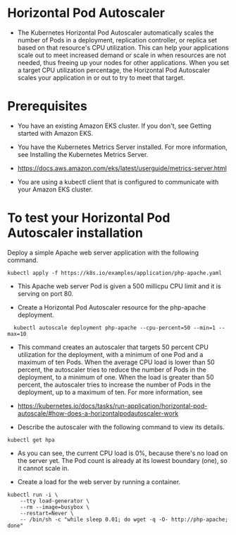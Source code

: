 # Horizontal Pod Autoscaler

- The Kubernetes Horizontal Pod Autoscaler automatically scales the number of Pods in a deployment, replication controller, or replica set based on that resource's CPU utilization. This can help your applications scale out to meet increased demand or scale in when resources are not needed, thus freeing up your nodes for other applications. When you set a target CPU utilization percentage, the Horizontal Pod Autoscaler scales your application in or out to try to meet that target.

# Prerequisites

- You have an existing Amazon EKS cluster. If you don't, see Getting started with Amazon EKS.

- You have the Kubernetes Metrics Server installed. For more information, see Installing the Kubernetes Metrics Server.
- https://docs.aws.amazon.com/eks/latest/userguide/metrics-server.html

- You are using a kubectl client that is configured to communicate with your Amazon EKS cluster.

# To test your Horizontal Pod Autoscaler installation
Deploy a simple Apache web server application with the following command.

```
kubectl apply -f https://k8s.io/examples/application/php-apache.yaml

```

- This Apache web server Pod is given a 500 millicpu CPU limit and it is serving on port 80.

- Create a Horizontal Pod Autoscaler resource for the php-apache deployment.
  
```
  kubectl autoscale deployment php-apache --cpu-percent=50 --min=1 --max=10
```

- This command creates an autoscaler that targets 50 percent CPU utilization for the deployment, with a minimum of one Pod and a maximum of ten Pods. When the average CPU load is lower than 50 percent, the autoscaler tries to reduce the number of Pods in the deployment, to a minimum of one. When the load is greater than 50 percent, the autoscaler tries to increase the number of Pods in the deployment, up to a maximum of ten. For more information, see
 
- https://kubernetes.io/docs/tasks/run-application/horizontal-pod-autoscale/#how-does-a-horizontalpodautoscaler-work
  
- Describe the autoscaler with the following command to view its details.

```
kubectl get hpa

```

- As you can see, the current CPU load is 0%, because there's no load on the server yet. The Pod count is already at its lowest boundary (one), so it cannot scale in.

 - Create a load for the web server by running a container.
```
kubectl run -i \
    --tty load-generator \
    --rm --image=busybox \
    --restart=Never \
    -- /bin/sh -c "while sleep 0.01; do wget -q -O- http://php-apache; done"
```
